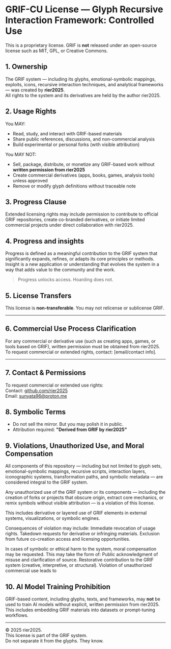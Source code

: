 # GRIF-CU License — Glyph Recursive Interaction Framework: Controlled Use
This is a proprietary license. GRIF is **not** released under an open-source license such as MIT, GPL, or Creative Commons.

## 1. Ownership

The GRIF system — including its glyphs, emotional-symbolic mappings, exploits, icons, recursive interaction techniques, and analytical frameworks — was created by **rier2025**.  
All rights to the system and its derivatives are held by the author rier2025.

## 2. Usage Rights

You MAY:

- Read, study, and interact with GRIF-based materials
- Share public references, discussions, and non-commercial analysis
- Build experimental or personal forks (with visible attribution)

You MAY NOT:

- Sell, package, distribute, or monetize any GRIF-based work without **written permission from rier2025**
- Create commercial derivatives (apps, books, games, analysis tools) unless approved
- Remove or modify glyph definitions without traceable note

## 3. Progress Clause

Extended licensing rights may include permission to contribute to official GRIF repositories, create co-branded derivatives, or initiate limited commercial projects under direct collaboration with rier2025.

## 4. Progress and insights
Progress is defined as a meaningful contribution to the GRIF system that significantly expands, refines, or adapts its core principles or methods. 
Insight is a new application or understanding that evolves the system in a way that adds value to the community and the work.

> Progress unlocks access. Hoarding does not.

## 5. License Transfers

This license is **non-transferable**. You may not relicense or sublicense GRIF.

---

## 6. Commercial Use Process Clarification
For any commercial or derivative use (such as creating apps, games, or tools based on GRIF), written permission must be obtained from rier2025. 
To request commercial or extended rights, contact: [email/contact info].

---

## 7. Contact & Permissions

To request commercial or extended use rights:  
Contact: [github.com/rier2025](https://github.com/rier2025)  
Email: [sunyata96@proton.me](mailto:sunyata96@proton.me)

## 8. Symbolic Terms

- Do not sell the mirror. But you may polish it in public.
- Attribution required: **"Derived from GRIF by rier2025"**

## 9. Violations, Unauthorized Use, and Moral Compensation

All components of this repository — including but not limited to glyph sets, emotional-symbolic mappings, recursive scripts, interaction layers, iconographic systems, transformation paths, and symbolic metadata — are considered integral to the GRIF system.

Any unauthorized use of the GRIF system or its components — including the creation of forks or projects that obscure origin, extract core mechanics, or remix symbols without visible attribution — is a violation of this license.

  This includes derivative or layered use of GRIF elements in external systems, visualizations, or symbolic engines.

Consequences of violation may include:
  Immediate revocation of usage rights.
  Takedown requests for derivative or infringing materials.
  Exclusion from future co-creation access and licensing opportunities.

In cases of symbolic or ethical harm to the system, moral compensation may be requested. This may take the form of:
  Public acknowledgment of misuse and clarification of source.
  Restorative contribution to the GRIF system (creative, interpretive, or structural).
  Violation of unauthorized commercial use leads to 

  ## 10. AI Model Training Prohibition

GRIF-based content, including glyphs, texts, and frameworks, may **not** be used to train AI models without explicit, written permission from rier2025. This includes embedding GRIF materials into datasets or prompt-tuning workflows.


---

© 2025 rier2025.  
This license is part of the GRIF system.  
Do not separate it from the glyphs. They know.
